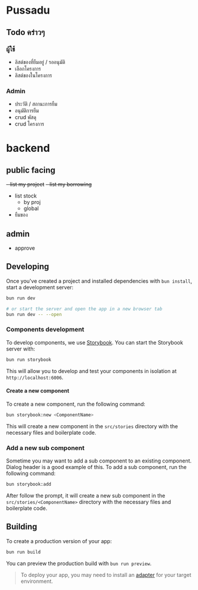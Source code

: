 # Pussadu

## Todo คร่าวๆ

### ผู้ใช้

- ลิสต์ของที่ยืมอยู่ / รออนุมัติ
- เลือกโครงการ
- ลิสต์ของในโครงการ

### Admin

- ประวัติ / สถานะการยืม
- อนุมัติการยืม
- crud พัสดุ
- crud โครงการ

# backend

## public facing

~~- list my project~~
~~- list my borrowing~~

- list stock
  - by proj
  - global
- ยืมของ

## admin

- approve

## Developing

Once you've created a project and installed dependencies with `bun install`, start a development server:

```sh
bun run dev

# or start the server and open the app in a new browser tab
bun run dev -- --open
```

### Components development

To develop components, we use [Storybook](https://storybook.js.org/). You can start the Storybook server with:

```sh
bun run storybook
```

This will allow you to develop and test your components in isolation at `http://localhost:6006`.

#### Create a new component

To create a new component, run the following command:

```sh
bun storybook:new <ComponentName>
```

This will create a new component in the `src/stories` directory with the necessary files and boilerplate code.

### Add a new sub component

Sometime you may want to add a sub component to an existing component. Dialog header is a good example of this. To add a sub component, run the following command:

```sh
bun storybook:add
```

After follow the prompt, it will create a new sub component in the `src/stories/<ComponentName>` directory with the necessary files and boilerplate code.

## Building

To create a production version of your app:

```sh
bun run build
```

You can preview the production build with `bun run preview`.

> To deploy your app, you may need to install an [adapter](https://svelte.dev/docs/kit/adapters) for your target environment.
